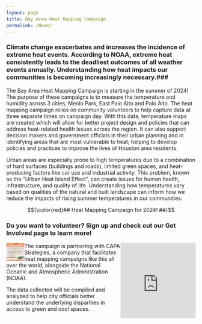 ```yaml
---
layout: page
title: Bay Area Heat Mapping Campaign
permalink: /Home/
---
```



### Climate change exacerbates and increases the incidence of extreme heat events. According to NOAA, extreme heat consistently leads to the deadliest outcomes of all weather events annually. Understanding how heat impacts our communities is becoming increasingly necessary.###

The Bay Area Heat Mapping Campaign is starting in the summer of 2024! The purpose of these campaigns is to measure the temperature and humidity across 3 cities, Menlo Park, East Palo Alto and Palo Alto. The heat mapping campaign relies on community volunteers to help capture data at three separate times on campaign day. With this data, temperature maps are created which will allow for better project design and policies that can address heat-related health issues across the region. It can also support decision makers and government officials in their urban planning and in identifying areas that are most vulnerable to heat; helping to develop policies and practices to improve the lives of Houston area residents.

Urban areas are especially prone to high temperatures due to a combination of hard surfaces (buildings and roads), limited green spaces, and heat-producing factors like car use and industrial activity. This problem, known as the “Urban Heat Island Effect”, can create issues for human health, infrastructure, and quality of life. Understanding how temperatures vary based on qualities of the natural and built landscape can inform how we reduce the impacts of rising summer temperatures in our communities.

$${\color{red}## Heat Mapping Campaign for 2024! ##}$$

### Do you want to volunteer? Sign up and check out our Get Involved page to learn more! ###

<a href="url"><img src="https://github.com/kmualim/bayareaheatmapping2024/blob/master/images/image001.png" align="left" height="48" width="48"></a>  <iframe src="https://docs.google.com/forms/d/e/1FAIpQLSefdzT36AMtDJTZoYf4KSVVTP8T2kH7KcHr3QkAhTYELuy9bg/viewform?embedded=true" align="right" width="200" height="200" frameborder="0" marginheight="0" marginwidth="0">Loading…</iframe>

The campaign is partnering with CAPA Strategies, a company that facilitates heat mapping campaigns like this all over the world, alongside the National Oceanic and Atmospheric Administration (NOAA).

The data collected will be compiled and analyzed to help city officials better understand the underlying disparities in access to green and cool spaces. 


